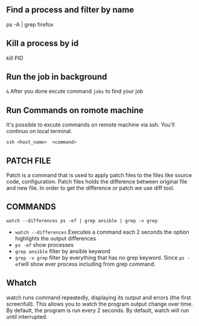 ## Find a process and filter by name 
ps -A | grep firefox
## Kill a process by id 
kill PID
## Run the job in background
<command> `&`
After you done  excute command `jobs` to find your job

## Run Commands on romote machine
It's possible to excute commands on remote machine via ssh. You'll continuo on local terminal.

`ssh <host_name>  <command>`

## PATCH FILE 
Patch is a command that is used to apply patch files to the files like source code, configuration. Patch files holds the difference between original file and new file. In order to get the difference or patch we use diff tool.


## COMMANDS
`watch --differences ps -ef | grep ansible | grep -v grep`
- `watch --differences` Executes a command each 2 seconds the option highlights the output differences 
- `ps -ef` show processes 
- `grep ansible` filter by ansible keyword
- `grep -v grep` filter by everything that has no grep keyword. Since `ps -ef`will show ever process including from grep command. 

## Whatch
watch runs command repeatedly, displaying its output and errors (the
first screenfull). This allows you to watch the program output change
over time. By default, the program is run every 2 seconds. By
default, watch will run until interrupted.
